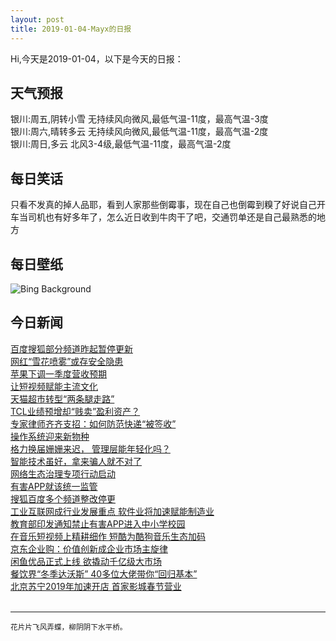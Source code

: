```yaml
---
layout: post
title: 2019-01-04-Mayx的日报
---
```


Hi,今天是2019-01-04，以下是今天的日报：<br><small>
</small><!--more-->
## 天气预报
银川:周五,阴转小雪 无持续风向微风,最低气温-11度，最高气温-3度<br>银川:周六,晴转多云 无持续风向微风,最低气温-11度，最高气温-2度<br>银川:周日,多云 北风3-4级,最低气温-11度，最高气温-2度
## 每日笑话
只看不发真的掉人品耶，看到人家那些倒霉事，现在自己也倒霉到糗了好说自己开车当司机也有好多年了，怎么近日收到牛肉干了吧，交通罚单还是自己最熟悉的地方
## 每日壁纸
![Bing Background](https://cn.bing.com/az/hprichbg/rb/LadyBugFrost_EN-US6104277921_1920x1080.jpg "A ladybug hibernates in Tewin, England (© James Pearce/Alamy)")
## 今日新闻

[百度搜狐部分频道昨起暂停更新](http://it.people.com.cn/n1/2019/0104/c1009-30502884.html)   
[网红“雪花喷雾”或存安全隐患](http://it.people.com.cn/n1/2019/0104/c1009-30502873.html)   
[苹果下调一季度营收预期](http://it.people.com.cn/n1/2019/0104/c1009-30503067.html)   
[让短视频赋能主流文化](http://it.people.com.cn/n1/2019/0104/c1009-30503078.html)   
[天猫超市转型“两条腿走路”](http://it.people.com.cn/n1/2019/0104/c1009-30503092.html)   
[TCL业绩预增却“贱卖”盈利资产？](http://it.people.com.cn/n1/2019/0104/c1009-30503017.html)   
[专家律师齐齐支招：如何防范快递“被签收”](http://it.people.com.cn/n1/2019/0104/c1009-30502955.html)   
[操作系统迎来新物种](http://it.people.com.cn/n1/2019/0104/c1009-30502959.html)   
[格力换届姗姗来迟， 管理层能年轻化吗？](http://it.people.com.cn/n1/2019/0104/c1009-30503030.html)   
[智能技术虽好，拿来骗人就不对了](http://it.people.com.cn/n1/2019/0104/c1009-30502965.html)   
[网络生态治理专项行动启动](http://it.people.com.cn/n1/2019/0104/c1009-30503038.html)   
[有害APP就该统一监管](http://it.people.com.cn/n1/2019/0104/c1009-30502994.html)   
[搜狐百度多个频道整改停更](http://it.people.com.cn/n1/2019/0104/c1009-30503062.html)   
[工业互联网成行业发展重点 软件业将加速赋能制造业](http://it.people.com.cn/n1/2019/0104/c1009-30502857.html)   
[教育部印发通知禁止有害APP进入中小学校园](http://it.people.com.cn/n1/2019/0104/c1009-30502745.html)   
[在音乐短视频上精耕细作 短酷为酷狗音乐生态加码](http://it.people.com.cn/n1/2019/0103/c1009-30502467.html)   
[京东企业购：价值创新成企业市场主旋律](http://it.people.com.cn/n1/2019/0103/c1009-30502405.html)   
[闲鱼优品正式上线 欲撬动千亿级大市场](http://it.people.com.cn/n1/2019/0103/c1009-30502230.html)   
[餐饮界“冬季达沃斯” 40多位大佬带你“回归基本”](http://it.people.com.cn/n1/2019/0103/c1009-30502028.html)   
[北京苏宁2019年加速开店 首家影城春节营业](http://it.people.com.cn/n1/2019/0103/c1009-30501949.html)   
<br />

***

<small>花片片飞风弄蝶，柳阴阴下水平桥。</small>

